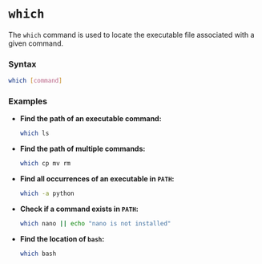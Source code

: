 # **`which`**  
The `which` command is used to locate the executable file associated with a given command.

### **Syntax**  
```bash
which [command]
```

### **Examples**  

- **Find the path of an executable command:**  
  ```bash
  which ls
  ```

- **Find the path of multiple commands:**  
  ```bash
  which cp mv rm
  ```

- **Find all occurrences of an executable in `PATH`:**  
  ```bash
  which -a python
  ```

- **Check if a command exists in `PATH`:**  
  ```bash
  which nano || echo "nano is not installed"
  ```

- **Find the location of `bash`:**  
  ```bash
  which bash
  ```
